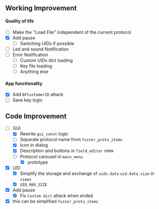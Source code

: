## Working Improvement

#### Quality of life

- [ ] Make the "Load File" independent of the current protocol
- [x] Add pause
    - [ ] Switching  UIDs if possible
- [ ] Led and sound Notification
- [ ] Error Notification
    - [ ] Custom UIDs dict loading 
    - [ ] Key file loading
    - [ ] Anything else

#### App functionality

- [x] Add `BFCustomerID` attack
- [ ] Save key logic

## Code Improvement

- [ ] GUI
    - [x] Rewrite `gui_const` logic
    - [ ] Separate protocol name from `fuzzer_proto_items` 
    - [x] Icon in dialog
    - [x] Description and buttons in `field_editor` view
    - [ ] Protocol carousel in `main_menu`
        - [x] prototype 
- [x] UID
    - [x] Simplify the storage and exchange of `uids.data` `uid.data_size` in `views`
    - [x] `UID_MAX_SIZE`
- [x] Add pause
    - [x] Fix `Custom dict` attack when ended
- [x] this can be simplified `fuzzer_proto_items`
